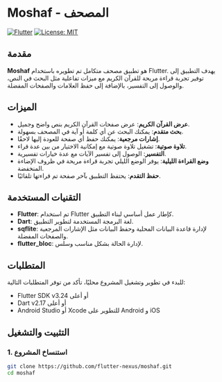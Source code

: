 # Moshaf - المصحف

[![Flutter](https://img.shields.io/badge/Flutter-v3.24-blue)](https://flutter.dev)
[![License: MIT](https://img.shields.io/badge/License-MIT-yellow.svg)](https://opensource.org/licenses/MIT)

## مقدمة

**Moshaf** هو تطبيق مصحف متكامل تم تطويره باستخدام Flutter. يهدف التطبيق إلى توفير تجربة قراءة مريحة للقرآن الكريم مع ميزات تفاعلية مثل البحث في النص، والوصول إلى التفسير، بالإضافة إلى حفظ العلامات والصفحات المفضلة.

## الميزات

- **عرض القرآن الكريم**: عرض صفحات القرآن الكريم بنص واضح وجميل.
- **بحث متقدم**: يمكنك البحث عن أي كلمة أو آية في المصحف بسهولة.
- **إشارات مرجعية**: يمكنك حفظ أي صفحة للعودة إليها لاحقًا.
- **تلاوة صوتية**: تشغيل تلاوة صوتية مع إمكانية الاختيار من بين عدة قراء.
- **التفسير**: الوصول إلى تفسير الآيات مع عدة خيارات تفسيرية.
- **وضع القراءة الليلية**: يوفر الوضع الليلي تجربة قراءة مريحة في ظروف الإضاءة المنخفضة.
- **حفظ التقدم**: يحتفظ التطبيق بآخر صفحة تم قراءتها تلقائيًا.

## التقنيات المستخدمة

- **Flutter**: تم استخدام Flutter كإطار عمل أساسي لبناء التطبيق.
- **Dart**: لغة البرمجة المستخدمة لتطوير التطبيق.
- **sqflite**: لإدارة قاعدة البيانات المحلية وحفظ البيانات مثل الإشارات المرجعية والصفحات المفضلة.
- **flutter_bloc**: لإدارة الحالة بشكل مناسب وسلس.

## المتطلبات

للبدء في تطوير وتشغيل المشروع محليًا، تأكد من توفر المتطلبات التالية:

- Flutter SDK v3.24 أو أعلى
- Dart v2.17 أو أعلى
- Android Studio أو Xcode للتطوير على Android و iOS

## التثبيت والتشغيل

### 1. استنساخ المشروع

```bash
git clone https://github.com/flutter-nexus/moshaf.git
cd moshaf
